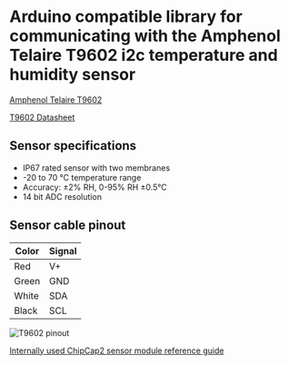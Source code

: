 # Arduino compatible library for communicating with the Amphenol Telaire T9602 i2c temperature and humidity sensor

[Amphenol Telaire T9602](https://www.amphenol-sensors.com/en/telaire/humidity/527-humidity-sensors/3224-t9602)

[T9602 Datasheet](https://www.farnell.com/datasheets/1872050.pdf)

##  Sensor specifications

  * IP67 rated sensor with two membranes
  * -20 to 70 °C temperature range
  * Accuracy: ±2% RH, 0-95% RH ±0.5°C
  * 14 bit ADC resolution

## Sensor cable pinout

| **Color** |   **Signal**   |
|-----------|----------------|
| Red       | V+             |
| Green     | GND            |
| White     | SDA            |
| Black     | SCL            |

![T9602 pinout](https://encrypted-tbn0.gstatic.com/images?q=tbn:ANd9GcS4IXIdSB64S-NKB0MQdY745BLXDTEJgOI-VA&usqp=CAU)

[Internally used ChipCap2 sensor module reference guide](https://www.amphenol-sensors.com/hubfs/Documents/AAS-916-127J-Telaire-ChipCap2-022118-web.pdf?Itemid=8487+%27)